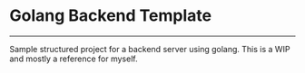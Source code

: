 
# Golang Backend Template

---

Sample structured project for a backend server using golang.
This is a WIP and mostly a reference for myself.

